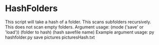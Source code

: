 # HashFolders
This script will take a hash of a folder. This scans subfolders recursively. This does not scan empty folders.
Argument usage: (mode ('save' or 'load')) (folder to hash) (hash savefile name)
Example argument usage: py hashfolder.py save pictures picturesHash.txt
